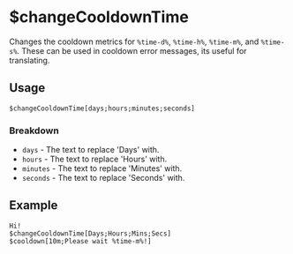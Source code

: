 # $changeCooldownTime
Changes the cooldown metrics for `%time-d%`, `%time-h%`, `%time-m%`, and `%time-s%`. These can be used in cooldown error messages, its useful for translating.

## Usage
```
$changeCooldownTime[days;hours;minutes;seconds]
```

### Breakdown
- `days` - The text to replace 'Days' with.
- `hours` - The text to replace 'Hours' with.
- `minutes` - The text to replace 'Minutes' with.
- `seconds` - The text to replace 'Seconds' with.

## Example
```
Hi!
$changeCooldownTime[Days;Hours;Mins;Secs]
$cooldown[10m;Please wait %time-m%!]
```

